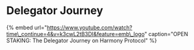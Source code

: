# Delegator Journey



{% embed url="https://www.youtube.com/watch?time\_continue=4&v=k3cwL2tB3DI&feature=emb\_logo" caption="OPEN STAKING: The Delegator Journey on Harmony Protocol" %}



